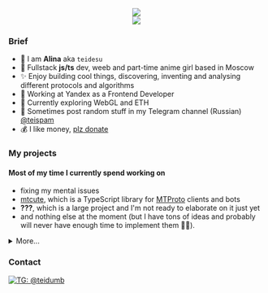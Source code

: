 <p align="center">
<img src="https://github-readme-stats.vercel.app/api?username=teidesu&show_icons=true&title_color=be15dc&icon_color=be15dc" />
<br>
<img src="https://hits.seeyoufarm.com/api/count/incr/badge.svg?url=https%3A%2F%2Fgithub.com%2Fteidesu&count_bg=%23BE15DC&title_bg=%23555555&icon=&icon_color=%23E7E7E7&title=page%20views&edge_flat=false"/>
</p>

### Brief
- 🌸 I am **Alina** aka `teidesu`
- 🎀 Fullstack **js/ts** dev, weeb and part-time anime girl based in Moscow
- ✨ Enjoy building cool things, discovering, inventing and analysing different protocols and algorithms
- 🦥 Working at Yandex as a Frontend Developer
- 🧐 Currently exploring WebGL and ETH
- 🎲 Sometimes post random stuff in my Telegram channel (Russian) [@teispam](//t.me/teispam)
- 💰 I like money, [plz donate](//tei.su/donate)

### My projects
#### Most of my time I currently spend working on
 - fixing my mental issues 
 - [mtcute](//github.com/mtcute/mtcute), which is a TypeScript library for [MTProto](https://core.telegram.org/mtproto) clients and bots
 - **???**, which is a large project and I'm not ready to elaborate on it just yet 
 - and nothing else at the moment (but I have tons of ideas and probably will never have enough time to implement them 🤷‍♀️).

<details>
<summary>More...</summary>

#### I also made these open-source thingies
 - [protoflex](//github.com/teidesu/protoflex), which is a JS tool for parsing and building arbitrary [Protobuf](https://developers.google.com/protocol-buffers) messages.
 - [eager-async-pool](//github.com/teidesu/eager-async-pool), which is a simple to use, fully asynchronous and iterable-based async pool for JavaScript and TypeScript.
 - [zenly-proto](//github.com/teidesu/zenly-proto), which is a collection of reverse-engineered .proto files from Zenly
 - [vk-audio](https://gist.github.com/teidesu/a0ef09d62abf42b6bbf83bb3608a084f), which is a JS script that produces [VK](//vk.com) tokens valid for usage with restricted `audio.*` API methods
 - [ym_recognition](https://gist.github.com/teidesu/1718f1516b497e060db3bb0b8255142c), which is a Python script that (ab)uses Yandex Alice to recognize music (poor man's Shazam)
 - [sourcemap-extractor.js](https://gist.github.com/teidesu/a189d2325a31ccf138617c5c5ef3a937), which is a JS script that loads and extracts original code from JS source maps
 - [tg-stickers-downloader.js](https://gist.github.com/teidesu/0b77f714fb5468a4d1d675c951970a1b), which is a JS script that downloads sticker packs from Telegram using Bot API
 - [bencode.js](https://gist.github.com/teidesu/c36f671ab9bbac5a5d4e62f8cd6bd671), which is a small JS library for bEncode (used in .torrent files)
 - [base32.js](https://gist.github.com/teidesu/9162403a4d32d3adc6234c6db0a2bf81), which is a small JS library for Base32 using NodeJS Buffers
 - [torrent-to-magnet.ts](https://gist.github.com/teidesu/5e23c5f2af0b6b435ccbe47b805e6f82), which is a small JS script/library that converts .torrent files to magnet: links
 - [drklo-emoji-ripper.js](https://gist.github.com/teidesu/d23866ed94d0274e8cd117f00a16b465), which is a utility that can be used to rip emojis from [DrKLO/Telegram](//github.com/DrKLO/Telegram) and generate sprites and data
 - [linked-list.js](https://gist.github.com/teidesu/f059fe968676cb0402a1e7fcc2a5a82e), which is a simple implementation of a linked list in JS
 - [success-race.js](https://gist.github.com/teidesu/d2ebd40aaf3e7aff2a041871081a2c0b), which is a JS function that works just like `Promise.race`, but only resolves once some promise returned _successful_ value

#### As well as some closed-source for private use
 - `alice-tts.js`, which is a script that (ab)uses Yandex SpeechKit through Yandex Alice
 - `create-fcm-token.js`, which is a script for creating valid FCM tokens for Android apps from JS code
 - `fcm.js`, which is a script that connects to Google FCM and receives push messages just like a normal Android device
 - `widevine-js`, which is a library that (not perfectly, but still) decrypts [WideVine](https://en.wikipedia.org/wiki/Widevine)-protected content
 - `obfs.io-deobf.js`, which is a script that deobfuscates (most of) code obfuscated using [obfuscator.io](https://obfuscator.io/)
</details>

### Contact
[![TG: @teidumb](https://img.shields.io/badge/Telegram---?logo=telegram&style=for-the-badge&color=blue)](//t.me/teidumb)
